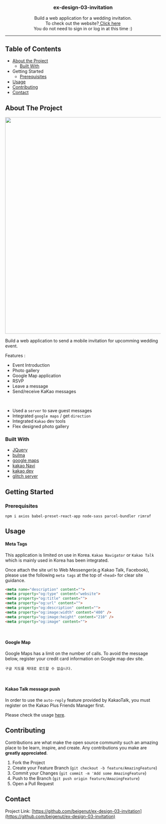 <p align="center">
  <h3 align="center">ex-design-03-invitation</h3>
  <p align="center">
  Build a web application for a wedding invitation.<br> 
  To check out the website?<a href="https://www.laperitifs.co" target="_blank"> Click here</a> <br>
  You do not need to sign in or log in at this time :)
</p>
</p>

_ _ _


## Table of Contents

* [About the Project](#about-the-project)
  * [Built With](#built-with)
* Getting Started
  * [Prerequisites](#prerequisites)
* [Usage](#usage)
* [Contributing](#contributing)
* [Contact](#contact)

## About The Project

<img src="https://drive.google.com/uc?export=view&id=1_cX9IHdp-wvRYFUju47n4NVSFL0dQ4GM" width="700px">

Build a web application to send a mobile invitation for upcomming wedding event.

Features :

- Event Introduction
- Photo gallery
- Google Map application 
- RSVP
- Leave a message
- Send/receive KaKao messages 

<br>

- Used a `server` to save guest messages
- Integrated `google maps` / get `direction`
- Integrated `Kakao` dev tools
- Flex designed photo gallery


### Built With
* [JQuery](https://jquery.com)
* [bulma](https://bulma.io)
* [google maps](https://developers.google.com/maps/documentation/?hl=ko)
* [kakao Navi](https://www.kakaocorp.com/service/KakaoNavi)
* [kakao dev](https://developers.kakao.com/)
* [glitch server](https://glitch.com/)


<!-- GETTING STARTED -->
## Getting Started

### Prerequisites
 
`npm i axios babel-preset-react-app node-sass parcel-bundler rimraf`

<!-- USAGE EXAMPLES -->
## Usage

#### Meta Tags

This application is limited on use in Korea. `Kakao Navigator` or `Kakao Talk` which is mainly used in Korea has been integrated.

Once attach the site url to Web Messenger(e.g Kakao Talk, Facebook), please use the following `meta tags` at the top of `<head>` for clear site guidance.

```html
<meta name="description" content="">
<meta property="og:type" content="website">
<meta property="og:title" content="">
<meta property="og:url" content="">
<meta property="og:description" content="">
<meta property="og:image:width" content="400" />
<meta property="og:image:height" content="210" />
<meta property="og:image" content="">
```

<br>

#### Google Map

Google Maps has a limit on the number of calls. To avoid the message below, register your credit card information on Google map dev site.

`구글 지도를 제대로 로드할 수 없습니다.`

<br>

#### Kakao Talk message push

In order to use the `auto-reply` feature provided by KakaoTalk, you must register on the Kakao Plus Friends Manager first.

Please check the usage [here](https://accounts.kakao.com/login/kakaoforbusiness?continue=https://center-pf.kakao.com/).


<!-- CONTRIBUTING -->
## Contributing

Contributions are what make the open source community such an amazing place to be learn, inspire, and create. Any contributions you make are **greatly appreciated**.

1. Fork the Project
2. Create your Feature Branch (`git checkout -b feature/AmazingFeature`)
3. Commit your Changes (`git commit -m 'Add some AmazingFeature`)
4. Push to the Branch (`git push origin feature/AmazingFeature`)
5. Open a Pull Request



<!-- CONTACT -->
## Contact

Project Link: [https://github.com/beigenut/ex-design-03-invitation](https://github.com/beigenut/ex-design-03-invitation)



